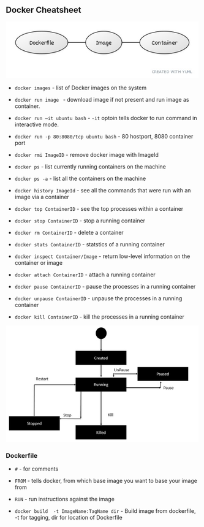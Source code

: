 ## Docker Cheatsheet

![Docker Lifecycle](https://raw.githubusercontent.com/vishal-pandey/docker-cheatsheet/main/img/docker-lifecycle.jpg "Docker Lifecycle")

- `docker images` - list of Docker images on the system

- `docker run image ` - download image if not present and run image as container.

- `docker run –it ubuntu bash` -  `-it` optoin tells docker to run command in interactive mode.

- `docker run -p 80:8080/tcp ubuntu bash` - 80 hostport, 8080 container port

- `docker rmi ImageID` - remove docker image with ImageId

- `docker ps` - list currently running containers on the machine

- `docker ps -a` - list all the containers on the machine

- `docker history ImageId` - see all the commands that were run with an image via a container

- `docker top ContainerID` - see the top processes within a container

- `docker stop ContainerID` - stop a running container

- `docker rm ContainerID` - delete a container

- `docker stats ContainerID` - statstics of a running container

- `docker inspect Container/Image` - return low-level information on the container or image

- `docker attach ContainerID` - attach a running container

- `docker pause ContainerID` - pause the processes in a running container

- `docker unpause ContainerID` - unpause the processes in a running container

- `docker kill ContainerID` - kill the processes in a running container

![Container Lifecycle](https://raw.githubusercontent.com/vishal-pandey/docker-cheatsheet/main/img/container_lifecycle.jpg "Container Lifecycle")


### Dockerfile

- `#` - for comments

- `FROM` - tells docker, from which base image you want to base your image from

- `RUN` - run instructions against the image

- `docker build  -t ImageName:TagName dir` - Build image from dockerfile, -t for tagging, dir for location of Dockerfile















